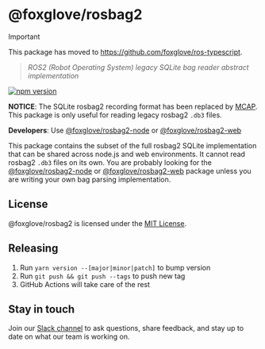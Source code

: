 # @foxglove/rosbag2

> [!IMPORTANT]
> This package has moved to https://github.com/foxglove/ros-typescript.

> _ROS2 (Robot Operating System) legacy SQLite bag reader abstract implementation_

[![npm version](https://img.shields.io/npm/v/@foxglove/rosbag2.svg?style=flat)](https://www.npmjs.com/package/@foxglove/rosbag2)

**NOTICE**: The SQLite rosbag2 recording format has been replaced by [MCAP](https://mcap.dev/). This package is only useful for reading legacy rosbag2 `.db3` files.

**Developers**: Use [@foxglove/rosbag2-node](https://github.com/foxglove/rosbag2-node) or [@foxglove/rosbag2-web](https://github.com/foxglove/rosbag2-web)

This package contains the subset of the full rosbag2 SQLite implementation that can be shared across node.js and web environments. It cannot read rosbag2 `.db3` files on its own. You are probably looking for the [@foxglove/rosbag2-node](https://github.com/foxglove/rosbag2-node) or [@foxglove/rosbag2-web](https://github.com/foxglove/rosbag2-web) package unless you are writing your own bag parsing implementation.

## License

@foxglove/rosbag2 is licensed under the [MIT License](https://opensource.org/licenses/MIT).

## Releasing

1. Run `yarn version --[major|minor|patch]` to bump version
2. Run `git push && git push --tags` to push new tag
3. GitHub Actions will take care of the rest

## Stay in touch

Join our [Slack channel](https://foxglove.dev/slack) to ask questions, share feedback, and stay up to date on what our team is working on.
